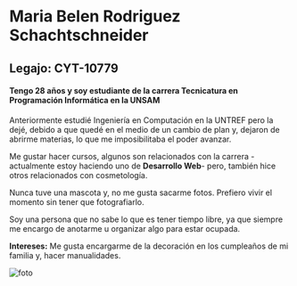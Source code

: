 # Maria Belen Rodriguez Schachtschneider

## Legajo: CYT-10779

#### Tengo 28 años y soy estudiante de la carrera Tecnicatura en Programación Informática en la UNSAM

Anteriormente estudié Ingeniería en Computación en la UNTREF pero la dejé, debido a que quedé en el medio de un cambio de plan y, dejaron de abrirme materias, lo que me imposibilitaba el poder avanzar.

 Me gustar hacer cursos, algunos son relacionados con la carrera - actualmente estoy haciendo uno de **Desarrollo Web**- pero, también hice otros relacionados con cosmetología.
 
 Nunca tuve una mascota y, no me gusta sacarme fotos. Prefiero vivir el momento sin tener que fotografiarlo.

 
 Soy una persona que no sabe lo que es tener tiempo libre, ya que siempre me encargo de anotarme u organizar algo para estar ocupada.
 
 
 **Intereses:** Me gusta encargarme de la decoración en los cumpleaños de mi familia y, hacer manualidades.
 
 ![foto](https://user-images.githubusercontent.com/88852204/129252880-6125ae07-b0a5-4e98-94c4-2e528bb7af13.jpg)
